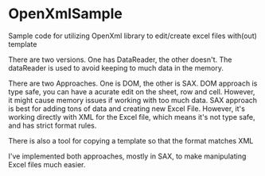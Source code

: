 # OpenXmlSample
Sample code for utilizing OpenXml library to edit/create excel files with(out) template

There are two versions.
One has DataReader, the other doesn't. The dataReader is used to avoid keeping to much data in the memory.

There are two Approaches. One is DOM, the other is SAX.
DOM approach is type safe, you can have a acurate edit on the sheet, row and cell. However, it might cause memory issues if working with too much data.
SAX approach is best for adding tons of data and creating new Excel File. However, it's working directly with XML for the Excel file,
which means it's not type safe, and has strict format rules.

There is also a tool for copying a template so that the format matches XML

I've implemented both approaches, mostly in SAX, to make manipulating Excel files much easier.
